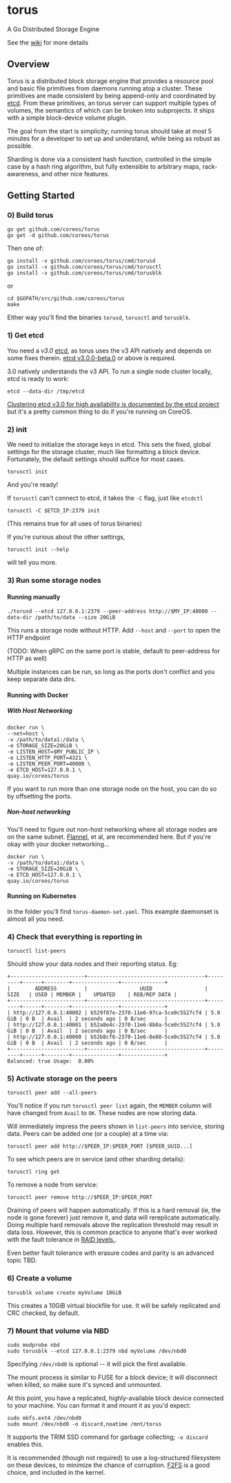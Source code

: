 # torus

A Go Distributed Storage Engine

See the [wiki](https://github.com/coreos/torus/wiki) for more details

## Overview

Torus is a distributed block storage engine that provides a resource pool and basic file primitives from daemons running atop a cluster. These primitives are made consistent by being append-only and coordinated by [etcd](https://github.com/coreos/etcd). From these primitives, an torus server can support multiple types of volumes, the semantics of which can be broken into subprojects. It ships with a simple block-device volume plugin.

The goal from the start is simplicity; running torus should take at most 5 minutes for a developer to set up and understand, while being as robust as possible. 

Sharding is done via a consistent hash function, controlled in the simple case by a hash ring algorithm, but fully extensible to arbitrary maps, rack-awareness, and other nice features.

## Getting Started

### 0) Build torus

```
go get github.com/coreos/torus
go get -d github.com/coreos/torus
```

Then one of:

```
go install -v github.com/coreos/torus/cmd/torusd
go install -v github.com/coreos/torus/cmd/torusctl
go install -v github.com/coreos/torus/cmd/torusblk
```

or 

```
cd $GOPATH/src/github.com/coreos/torus
make
```

Either way you'll find the binaries `torusd`, `torusctl` and `torusblk`.

### 1) Get etcd
You need a *v3.0* [etcd](https://github.com/coreos/etcd), as torus uses the v3 API natively and depends on some fixes therein. 
[etcd v3.0.0-beta.0](https://github.com/coreos/etcd/releases/tag/v3.0.0-beta.0) or above is required. 

3.0 natively understands the v3 API. To run a single node cluster locally, etcd is ready to work:

```
etcd --data-dir /tmp/etcd
```

[Clustering etcd v3.0 for high availability is documented by the etcd project](https://github.com/coreos/etcd/blob/master/Documentation/op-guide/clustering.md) but it's a pretty common thing to do if you're running on CoreOS.

### 2) init

We need to initialize the storage keys in etcd. This sets the fixed, global settings for the storage cluster, much like formatting a block device. Fortunately, the default settings should suffice for most cases.

```
torusctl init
```

And you're ready!

If `torusctl` can't connect to etcd, it takes the `-C` flag, just like `etcdctl`

```
torusctl -C $ETCD_IP:2379 init
```

(This remains true for all uses of torus binaries)

If you're curious about the other settings, 
```
torusctl init --help
```
will tell you more.

### 3) Run some storage nodes
#### Running manually
```
./torusd --etcd 127.0.0.1:2379 --peer-address http://$MY_IP:40000 --data-dir /path/to/data --size 20GiB
```
This runs a storage node without HTTP. Add `--host` and `--port` to open the HTTP endpoint

(TODO: When gRPC on the same port is stable, default to peer-address for HTTP as well)

Multiple instances can be run, so long as the ports don't conflict and you keep separate data dirs.

#### Running with Docker
##### With Host Networking
```
docker run \
--net=host \
-v /path/to/data1:/data \
-e STORAGE_SIZE=20GiB \
-e LISTEN_HOST=$MY_PUBLIC_IP \
-e LISTEN_HTTP_PORT=4321 \
-e LISTEN_PEER_PORT=40000 \
-e ETCD_HOST=127.0.0.1 \
quay.io/coreos/torus
```
If you want to run more than one storage node on the host, you can do so by offsetting the ports.

##### Non-host networking
You'll need to figure out non-host networking where all storage nodes are on the same subnet. [Flannel](https://github.com/coreos/flannel), et al, are recommended here. But if you're okay with your docker networking...

```
docker run \
-v /path/to/data1:/data \
-e STORAGE_SIZE=20GiB \
-e ETCD_HOST=127.0.0.1 \
quay.io/coreos/torus
```

#### Running on Kubernetes

In the folder you'll find `torus-daemon-set.yaml`. This example daemonset is almost all you need. 


### 4) Check that everything is reporting in
```
torusctl list-peers
```

Should show your data nodes and their reporting status. Eg:
```
+------------------------+--------------------------------------+---------+------+--------+---------------+--------------+
|        ADDRESS         |                 UUID                 |  SIZE   | USED | MEMBER |    UPDATED    | REB/REP DATA |
+------------------------+--------------------------------------+---------+------+--------+---------------+--------------+
| http://127.0.0.1:40002 | b529f87e-2370-11e6-97ca-5ce0c5527cf4 | 5.0 GiB | 0 B  | Avail  | 2 seconds ago | 0 B/sec      |
| http://127.0.0.1:40001 | b52a8e4c-2370-11e6-8b0a-5ce0c5527cf4 | 5.0 GiB | 0 B  | Avail  | 2 seconds ago | 0 B/sec      |
| http://127.0.0.1:40000 | b52b8cf6-2370-11e6-8e88-5ce0c5527cf4 | 5.0 GiB | 0 B  | Avail  | 2 seconds ago | 0 B/sec      |
+------------------------+--------------------------------------+---------+------+--------+---------------+--------------+
Balanced: true Usage:  0.00%
```
### 5) Activate storage on the peers

```
torusctl peer add --all-peers
```

You'll notice if you run `torusctl peer list` again, the `MEMBER` column will have changed from `Avail` to `OK`. These nodes are now storing data.

Will immediately impress the peers shown in `list-peers` into service, storing data. Peers can be added one (or a couple) at a time via:

```
torusctl peer add http://$PEER_IP:$PEER_PORT [$PEER_UUID...]
```

To see which peers are in service (and other sharding details):

```
torusctl ring get
```

To remove a node from service:
```
torusctl peer remove http://$PEER_IP:$PEER_PORT
```

Draining of peers will happen automatically. If this is a hard removal (ie, the node is gone forever) just remove it, and data will rereplicate automatically. Doing multiple hard removals above the replication threshold may result in data loss. However, this is common practice to anyone that's ever worked with the fault tolerance in [RAID levels.](https://en.wikipedia.org/wiki/Standard_RAID_levels#Comparison).

Even better fault tolerance with erasure codes and parity is an advanced topic TBD.

### 6) Create a volume

```
torusblk volume create myVolume 10GiB
```

This creates a 10GiB virtual blockfile for use. It will be safely replicated and CRC checked, by default. 

### 7) Mount that volume via NBD

```
sudo modprobe nbd
sudo torusblk --etcd 127.0.0.1:2379 nbd myVolume /dev/nbd0
```

Specifying `/dev/nbd0` is optional -- it will pick the first available.

The mount process is similar to FUSE for a block device; it will disconnect when killed, so make sure it's synced and unmounted.

At this point, you have a replicated, highly-available block device connected to your machine. You can format it and mount it as you'd expect:

```
sudo mkfs.ext4 /dev/nbd0
sudo mount /dev/nbd0 -o discard,noatime /mnt/torus
```

It supports the TRIM SSD command for garbage collecting; `-o discard` enables this.

It is recommended (though not required) to use a log-structured filesystem on these devices, to minimize the chance of corruption. [F2FS](https://en.wikipedia.org/wiki/F2FS) is a good choice, and included in the kernel.
